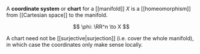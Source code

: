 A **coordinate system** or **chart** for a [[manifold]] $X$ is a [[homeomorphism]] from [[Cartesian space]] to the manifold.

$$
\phi: \RR^n \to X
$$

A chart need not be [[surjective|surjection]] (i.e. cover the whole manifold), in which case the coordinates only make sense locally.